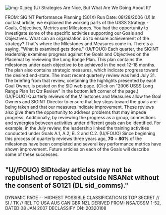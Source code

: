 ![img-0.jpeg](img-0.jpeg)
(U) Strategies Are Nice, But What Are We Doing About It?

FROM:
SIGINT Performance Planning (S01X)
Run Date: 08/28/2006
(U) In our last article, we explained the working parts of the USSS Strategy - Goals, Objectives, Metrics and Milestones. You had the opportunity to investigate some of the specific activities supporting our Goals and Objectives. What can an organization do to ensure achievement of the strategy? That's where the Milestones and Measures come in. There's a saying, "What is examined gets done."
(U//FOUO) Each quarter, the SIGINT leadership examines progress against the Goals and Objectives on the Placemat by reviewing the Long Range Plan. This plan contains the milestones under each objective to be achieved in the next 12-18 months. The plan also contains strategic measures, which indicate progress toward the desired end-state. The most recent quarterly review was held July 31. The briefing from that review, containing the highlights presented by each Goal Owner, is posted on the SID web page. (Click on "2006 USSS Long Range Plan 1st Qtr Review" in the bottom left corner of the page.)
(U//FOUO) Quarterly reviews of the Milestones and Measures allow the Goal Owners and SIGINT Director to ensure that key steps toward the goals are being taken and that our measures indicate improvement. These reviews also give them the opportunity to address problems that may impede progress. Additionally, by reviewing the progress as a group, connections and synergies between activities under different goals can be identified. For example, in the July review, the leadership linked the training activities conducted under Goals A.1, A.2, B. 2 and C.2.
(U//FOUO) Since beginning this process of quarterly reviews three years ago, $\mathbf{7 0 - 8 0 \%}$ of the milestones have been completed and several key performance metrics have shown improvement. Future articles on each of the Goals will describe some of these successes.

## "U//FOUO) SIDtoday articles may not be republished or reposted outside NSANet without the consent of S0121 (DL sid_comms)."

DYNAMIC PAGE -- HIGHEST POSSIBLE CLASSIFICATION IS
TOP SECRET // SI / TK // REL TO USA AUS CAN GBR NZL
DERIVED FROM: NSA/CSSM 1-52, DATED 08 JAN 2007 DECLASSIFY ON: 20320108

